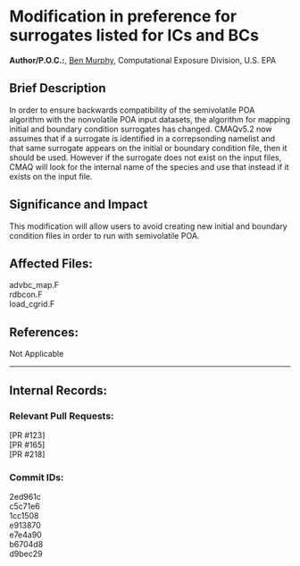 # Modification in preference for surrogates listed for ICs and BCs

**Author/P.O.C.:**, [Ben Murphy](mailto:murphy.benjamin@epa.gov), Computational Exposure Division, U.S. EPA

## Brief Description

In order to ensure backwards compatibility of the semivolatile POA algorithm with the nonvolatile POA input datasets, the algorithm for mapping initial and boundary condition surrogates has changed. CMAQv5.2 now assumes that if a surrogate is identified in a correpsonding namelist and that same surrogate appears on the initial or boundary condition file, then it should be used. However if the surrogate does not exist on the input files, CMAQ will look for the internal name of the species and use that instead if it exists on the input file.

## Significance and Impact

This modification will allow users to avoid creating new initial and boundary condition files in order to run with semivolatile POA.

## Affected Files:

advbc_map.F  
rdbcon.F  
load_cgrid.F  


## References:

Not Applicable

-----
## Internal Records:

### Relevant Pull Requests:
  [PR #123]  
  [PR #165]  
  [PR #218]  

### Commit IDs:  
2ed961c  
c5c71e6  
1cc1508  
e913870  
e7e4a90  
b6704d8  
d9bec29  
